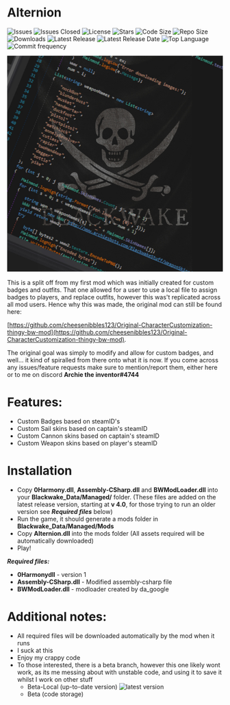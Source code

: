 # Alternion

![Issues](https://img.shields.io/github/issues/cheesenibbles123/Alternion-BW-mod?label=Issues)
![Issues Closed](https://img.shields.io/github/issues-closed/cheesenibbles123/Alternion-BW-mod?label=Issues)
![License](https://img.shields.io/github/license/cheesenibbles123/Alternion-BW-mod)
![Stars](https://img.shields.io/github/stars/cheesenibbles123/Alternion-BW-mod)
![Code Size](https://img.shields.io/github/languages/code-size/cheesenibbles123/Alternion-BW-mod)
![Repo Size](https://img.shields.io/github/repo-size/cheesenibbles123/Alternion-BW-mod)
![Downloads](https://img.shields.io/github/downloads/cheesenibbles123/Alternion-BW-mod/total)
![Latest Release](https://img.shields.io/github/v/release/cheesenibbles123/Alternion-BW-mod)
![Latest Release Date](https://img.shields.io/github/release-date/cheesenibbles123/Alternion-BW-mod)
![Top Language](https://img.shields.io/github/languages/top/cheesenibbles123/Alternion-BW-mod)
![Commit frequency](https://img.shields.io/github/commit-activity/m/cheesenibbles123/Alternion-BW-Mod)

![custom Image](https://github.com/cheesenibbles123/Alternion-BW-mod/blob/master/Images/bwCsharp.jpg)

This is a split off from my first mod which was initially created for custom badges and outfits. That one allowed for a user to use a local file to assign badges to players, and replace outfits, however this was't replicated across all mod users. Hence why this was made, the original mod can still be found here: 

[https://github.com/cheesenibbles123/Original-CharacterCustomization-thingy-bw-mod](https://github.com/cheesenibbles123/Original-CharacterCustomization-thingy-bw-mod).

The original goal was simply to modify and allow for custom badges, and well... it kind of spiralled from there onto what it is now. If you come across any issues/feature requests make sure to mention/report them, either here or to me on discord **Archie the inventor#4744**

# Features:
 - Custom Badges based on steamID's
 - Custom Sail skins based on captain's steamID
 - Custom Cannon skins based on captain's steamID
 - Custom Weapon skins based on player's steamID
 
# Installation
 - Copy **0Harmony.dll**, **Assembly-CSharp.dll** and **BWModLoader.dll** into your **Blackwake_Data/Managed/** folder.
   (These files are added on the latest release version, starting at **v 4.0**, for those trying to run an older version see ***Required files*** below)
 - Run the game, it should generate a mods folder in **Blackwake_Data/Managed/Mods**
 - Copy **Alternion.dll** into the mods folder
   (All assets required will be automatically downloaded)
 - Play!

***Required files:***
 - **0Harmonydll** - version 1
 - **Assembly-CSharp.dll** - Modified assembly-csharp file
 - **BWModLoader.dll** - modloader created by da_google
 
# Additional notes:
 - All required files will be downloaded automatically by the mod when it runs
 - I suck at this
 - Enjoy my crappy code
 - To those interested, there is a beta branch, however this one likely wont work, as its me messing about with unstable code, and using it to save it whilst I work on other stuff
   - Beta-Local (up-to-date version) ![latest version](https://img.shields.io/github/v/release/cheesenibbles123/Alternion-BW-mod?include_prereleases)
   - Beta (code storage)
